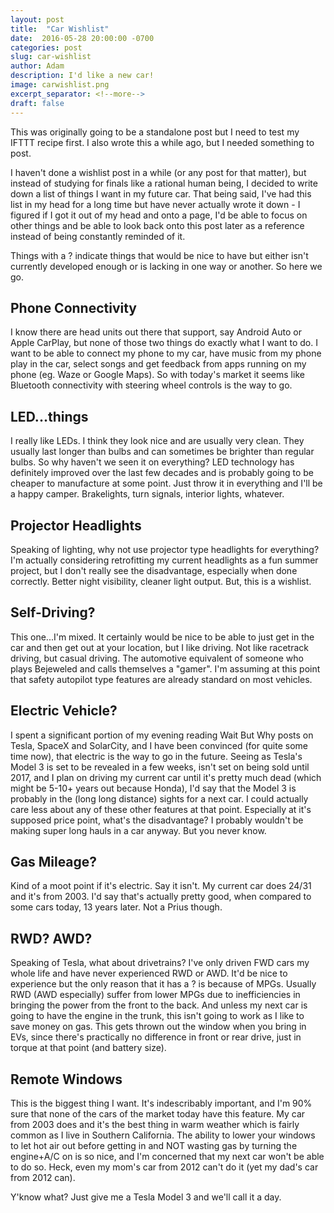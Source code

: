 ```yaml
---
layout: post
title:  "Car Wishlist"
date:  2016-05-28 20:00:00 -0700
categories: post
slug: car-wishlist
author: Adam
description: I'd like a new car!
image: carwishlist.png
excerpt_separator: <!--more-->
draft: false
---
```

This was originally going to be a standalone post but I need to test my IFTTT recipe first. I also wrote this a while ago, but I needed something to post.

<!--more-->

I haven't done a wishlist post in a while (or any post for that matter), but instead of studying for finals like a rational human being, I decided to write down a list of things I want in my future car. That being said, I've had this list in my head for a long time but have never actually wrote it down - I figured if I got it out of my head and onto a page, I'd be able to focus on other things and be able to look back onto this post later as a reference instead of being constantly reminded of it.

Things with a ? indicate things that would be nice to have but either isn't currently developed enough or is lacking in one way or another. So here we go.

## Phone Connectivity

I know there are head units out there that support, say Android Auto or Apple CarPlay, but none of those two things do exactly what I want to do. I want to be able to connect my phone to my car, have music from my phone play in the car, select songs and get feedback from apps running on my phone (eg. Waze or Google Maps). So with today's market it seems like Bluetooth connectivity with steering wheel controls is the way to go.

## LED...things

I really like LEDs. I think they look nice and are usually very clean. They usually last longer than bulbs and can sometimes be brighter than regular bulbs. So why haven't we seen it on everything? LED technology has definitely improved over the last few decades and is probably going to be cheaper to manufacture at some point. Just throw it in everything and I'll be a happy camper. Brakelights, turn signals, interior lights, whatever.

## Projector Headlights

Speaking of lighting, why not use projector type headlights for everything? I'm actually considering retrofitting my current headlights as a fun summer project, but I don't really see the disadvantage, especially when done correctly. Better night visibility, cleaner light output. But, this is a wishlist.

## Self-Driving?

This one...I'm mixed. It certainly would be nice to be able to just get in the car and then get out at your location, but I like driving. Not like racetrack driving, but casual driving. The automotive equivalent of someone who plays Bejeweled and calls themselves a "gamer". I'm assuming at this point that safety autopilot type features are already standard on most vehicles.

## Electric Vehicle?

I spent a significant portion of my evening reading Wait But Why posts on Tesla, SpaceX and SolarCity, and I have been convinced (for quite some time now), that electric is the way to go in the future. Seeing as Tesla's Model 3 is set to be revealed in a few weeks, isn't set on being sold until 2017, and I plan on driving my current car until it's pretty much dead (which might be 5-10+ years out because Honda), I'd say that the Model 3 is probably in the (long long distance) sights for a next car. I could actually care less about any of these other features at that point. Especially at it's supposed price point, what's the disadvantage? I probably wouldn't be making super long hauls in a car anyway. But you never know.

## Gas Mileage?

Kind of a moot point if it's electric. Say it isn't. My current car does 24/31 and it's from 2003. I'd say that's actually pretty good, when compared to some cars today, 13 years later. Not a Prius though.

## RWD? AWD?

Speaking of Tesla, what about drivetrains? I've only driven FWD cars my whole life and have never experienced RWD or AWD. It'd be nice to experience but the only reason that it has a ? is because of MPGs. Usually RWD (AWD especially) suffer from lower MPGs due to inefficiencies in bringing the power from the front to the back. And unless my next car is going to have the engine in the trunk, this isn't going to work as I like to save money on gas. This gets thrown out the window when you bring in EVs, since there's practically no difference in front or rear drive, just in torque at that point (and battery size).

## Remote Windows

This is the biggest thing I want. It's indescribably important, and I'm 90% sure that none of the cars of the market today have this feature. My car from 2003 does and it's the best thing in warm weather which is fairly common as I live in Southern California. The ability to lower your windows to let hot air out before getting in and NOT wasting gas by turning the engine+A/C on is so nice, and I'm concerned that my next car won't be able to do so. Heck, even my mom's car from 2012 can't do it (yet my dad's car from 2012 can).

Y'know what? Just give me a Tesla Model 3 and we'll call it a day.